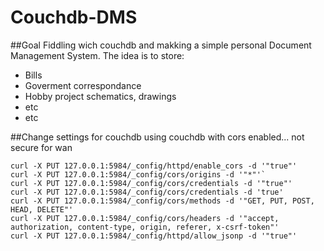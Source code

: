 # Couchdb-DMS

##Goal 
Fiddling wich couchdb and makking a simple personal Document Management System.
The idea is to store:
- Bills
- Goverment correspondance
- Hobby project schematics, drawings
- etc
- etc


##Change settings for couchdb
using couchdb with cors enabled... not secure for wan

```
curl -X PUT 127.0.0.1:5984/_config/httpd/enable_cors -d '"true"'
curl -X PUT 127.0.0.1:5984/_config/cors/origins -d '"*"'`
curl -X PUT 127.0.0.1:5984/_config/cors/credentials -d '"true"'
curl -X PUT 127.0.0.1:5984/_config/cors/credentials -d 'true'
curl -X PUT 127.0.0.1:5984/_config/cors/methods -d '"GET, PUT, POST, HEAD, DELETE"'
curl -X PUT 127.0.0.1:5984/_config/cors/headers -d '"accept, authorization, content-type, origin, referer, x-csrf-token"'
curl -X PUT 127.0.0.1:5984/_config/httpd/allow_jsonp -d '"true"'
```


